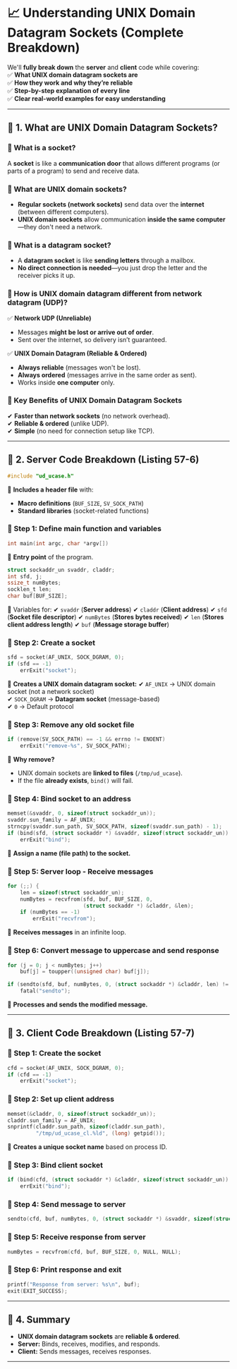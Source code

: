 # **📈 Understanding UNIX Domain Datagram Sockets (Complete Breakdown)**

We'll **fully break down** the **server** and **client** code while covering:  
✅ **What UNIX domain datagram sockets are**  
✅ **How they work and why they’re reliable**  
✅ **Step-by-step explanation of every line**  
✅ **Clear real-world examples for easy understanding**  

---

## **📌 1. What are UNIX Domain Datagram Sockets?**

### **📌 What is a socket?**
A **socket** is like a **communication door** that allows different programs (or parts of a program) to send and receive data.  

### **📌 What are UNIX domain sockets?**
- **Regular sockets (network sockets)** send data over the **internet** (between different computers).  
- **UNIX domain sockets** allow communication **inside the same computer**—they don't need a network.  

### **📌 What is a datagram socket?**
- A **datagram socket** is like **sending letters** through a mailbox.  
- **No direct connection is needed**—you just drop the letter and the receiver picks it up.  

### **📌 How is UNIX domain datagram different from network datagram (UDP)?**

✅ **Network UDP (Unreliable)**
- Messages **might be lost or arrive out of order**.  
- Sent over the internet, so delivery isn’t guaranteed.  

✅ **UNIX Domain Datagram (Reliable & Ordered)**
- **Always reliable** (messages won't be lost).  
- **Always ordered** (messages arrive in the same order as sent).  
- Works inside **one computer** only.  

### **📌 Key Benefits of UNIX Domain Datagram Sockets**
✔ **Faster than network sockets** (no network overhead).  
✔ **Reliable & ordered** (unlike UDP).  
✔ **Simple** (no need for connection setup like TCP).  

---

## **📌 2. Server Code Breakdown (Listing 57-6)**

```c
#include "ud_ucase.h"
```
🔹 **Includes a header file** with:
- **Macro definitions** (`BUF_SIZE`, `SV_SOCK_PATH`)
- **Standard libraries** (socket-related functions)

### **📌 Step 1: Define main function and variables**

```c
int main(int argc, char *argv[])
```
🔹 **Entry point** of the program.  

```c
struct sockaddr_un svaddr, claddr;
int sfd, j;
ssize_t numBytes;
socklen_t len;
char buf[BUF_SIZE];
```
🔹 Variables for:
✔ `svaddr` (**Server address**)
✔ `claddr` (**Client address**)
✔ `sfd` (**Socket file descriptor**)
✔ `numBytes` (**Stores bytes received**)
✔ `len` (**Stores client address length**)
✔ `buf` (**Message storage buffer**)

### **📌 Step 2: Create a socket**

```c
sfd = socket(AF_UNIX, SOCK_DGRAM, 0);
if (sfd == -1)
    errExit("socket");
```
🔹 **Creates a UNIX domain datagram socket:**
✔ `AF_UNIX` → UNIX domain socket (not a network socket)  
✔ `SOCK_DGRAM` → **Datagram socket** (message-based)  
✔ `0` → Default protocol  

### **📌 Step 3: Remove any old socket file**

```c
if (remove(SV_SOCK_PATH) == -1 && errno != ENOENT)
    errExit("remove-%s", SV_SOCK_PATH);
```
🔹 **Why remove?**
- UNIX domain sockets are **linked to files** (`/tmp/ud_ucase`).
- If the file **already exists**, `bind()` will fail.

### **📌 Step 4: Bind socket to an address**

```c
memset(&svaddr, 0, sizeof(struct sockaddr_un));
svaddr.sun_family = AF_UNIX;
strncpy(svaddr.sun_path, SV_SOCK_PATH, sizeof(svaddr.sun_path) - 1);
if (bind(sfd, (struct sockaddr *) &svaddr, sizeof(struct sockaddr_un)) == -1)
    errExit("bind");
```

🔹 **Assign a name (file path) to the socket.**  

### **📌 Step 5: Server loop - Receive messages**

```c
for (;;) {
    len = sizeof(struct sockaddr_un);
    numBytes = recvfrom(sfd, buf, BUF_SIZE, 0,
                        (struct sockaddr *) &claddr, &len);
    if (numBytes == -1)
        errExit("recvfrom");
```

🔹 **Receives messages** in an infinite loop.  

### **📌 Step 6: Convert message to uppercase and send response**

```c
for (j = 0; j < numBytes; j++)
    buf[j] = toupper((unsigned char) buf[j]);

if (sendto(sfd, buf, numBytes, 0, (struct sockaddr *) &claddr, len) != numBytes)
    fatal("sendto");
```

🔹 **Processes and sends the modified message.**  

---

## **📌 3. Client Code Breakdown (Listing 57-7)**

### **📌 Step 1: Create the socket**
```c
cfd = socket(AF_UNIX, SOCK_DGRAM, 0);
if (cfd == -1)
    errExit("socket");
```

### **📌 Step 2: Set up client address**
```c
memset(&claddr, 0, sizeof(struct sockaddr_un));
claddr.sun_family = AF_UNIX;
snprintf(claddr.sun_path, sizeof(claddr.sun_path),
         "/tmp/ud_ucase_cl.%ld", (long) getpid());
```

🔹 **Creates a unique socket name** based on process ID.  

### **📌 Step 3: Bind client socket**
```c
if (bind(cfd, (struct sockaddr *) &claddr, sizeof(struct sockaddr_un)) == -1)
    errExit("bind");
```

### **📌 Step 4: Send message to server**
```c
sendto(cfd, buf, numBytes, 0, (struct sockaddr *) &svaddr, sizeof(struct sockaddr_un));
```

### **📌 Step 5: Receive response from server**
```c
numBytes = recvfrom(cfd, buf, BUF_SIZE, 0, NULL, NULL);
```

### **📌 Step 6: Print response and exit**
```c
printf("Response from server: %s\n", buf);
exit(EXIT_SUCCESS);
```

---

## **📌 4. Summary**

- **UNIX domain datagram sockets** are **reliable & ordered**.  
- **Server:** Binds, receives, modifies, and responds.  
- **Client:** Sends messages, receives responses.  

---
